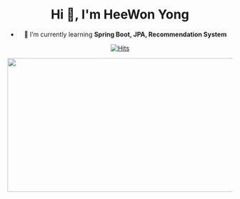 

<div align = "center">
<h1 align="center">Hi 👋, I'm HeeWon Yong</h1>
  
- 🌱 I’m currently learning **Spring Boot, JPA, Recommendation System**

<a></a>
[![Hits](https://hits.seeyoufarm.com/api/count/incr/badge.svg?url=https%3A%2F%2Fgithub.com%2Fheecircle&count_bg=%23FF9E00&title_bg=%23FF0000&icon=&icon_color=%23E7E7E7&title=potato&edge_flat=false)](https://hits.seeyoufarm.com)


<a href="https://github.com/devxb/gitanimals">
<img
  src="https://render.gitanimals.org/farms/heecircle"
  width="600"
  height="300"
/>
</a>
</div>
